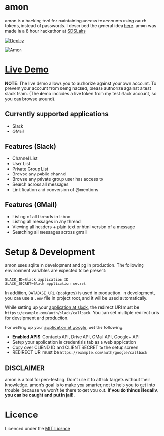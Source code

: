 # amon

amon is a hacking tool for maintaining access to accounts using oauth tokens, instead of passwords. I described the general idea [here](https://github.com/captn3m0/ideas#user-content-hacking-via-oaauth-tokens). amon was made in a 8 hour hackathon at [SDSLabs](https://sdslabs.co/)

[![Deploy](https://www.herokucdn.com/deploy/button.png)](https://heroku.com/deploy?template=https://github.com/authzero443)

![Amon](https://cdn.rawgit.com/captn3m0/amon/master/app/assets/images/logo.png)

# [Live Demo](https://amon-hack.herokuapp.com/)

**NOTE**: The live demo allows you to authorize against your own account. To prevent your account from being hacked, please authorize against a test slack team. (The demo includes a live token from my test slack account, so you can browse around).

## Currently supported applications

- Slack
- GMail

## Features (Slack)

- Channel List
- User List
- Private Group List
- Browse any public channel
- Browse any private group user has access to
- Search across all messages
- Linkification and conversion of @mentions

## Features (GMail)

- Listing of all threads in Inbox
- Listing all messages in any thread
- Viewing all headers + plain text or html version of a message
- Searching all messages across gmail

# Setup & Development
amon uses sqlite in development and pg in production. The following environment variables are expected to be present:

    SLACK_ID=Slack application ID
    SLACK_SECRET=Slack application secret

In addition, `DATABASE_URL` (postgres) is used in production. In development, you can use a `.env` file in project root, and it will be used automatically.

While setting up your [application at slack](https://api.slack.com/applications/new), the redirect URI must be `https://example.com/auth/slack/callback`. You can set multiple redirect uris for develpment and production.

For setting up your [application at google](https://console.developers.google.com/project?authuser=0), set the following:

- **Enabled APIS**: Contacts API, Drive API, GMail API, Google+ API
- Setup your application in credentials tab as a web application
- Copy over CLIEND ID and CLIENT SECRET to the setup screen
- REDIRECT URI must be `https://example.com/auth/google/callback`

## DISCLAIMER
amon is a tool for pen-testing. Don't use it to attack targets without their knowledge. amon's goal is to make you smarter, not to help you to get into trouble, because we won’t be there to get you out. **If you do things illegally, you can be caught and put in jail!**.

# Licence
Licenced under the [MIT Licence](http://nemo.mit-license.org/)
